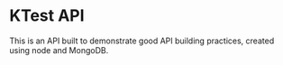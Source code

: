# KTest API

This is an API built to demonstrate good API building practices, created using node and MongoDB.
